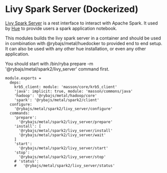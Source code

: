 
# Livy Spark Server (Dockerized)

[Livy Spark Server][livy] is a rest interface to interact with  Apache Spark.
It used by [Hue][home] to provide users a spark application  notebook.

This modules builds the livy spark server in a container and should be used in combination
with @rybajs/metal/huedocker to provided end to end setup.
It can also be used with any other hue installation, or even any other application.

You should start with /bin/ryba prepare -m '@rybajs/metal/spark2/livy_server' command first.

    module.exports =
      deps:
        krb5_client: module: 'masson/core/krb5_client'
        'java': implicit: true, module: 'masson/commons/java'
        'hadoop': '@rybajs/metal/hadoop/core'
        'spark': '@rybajs/metal/spark2/client'
      configure:
        '@rybajs/metal/spark2/livy_server/configure'
      commands:
        'prepare':
          '@rybajs/metal/spark2/livy_server/prepare'
        'install': [
          '@rybajs/metal/spark2/livy_server/install'
          '@rybajs/metal/spark2/livy_server/wait'
        ]
        'start':
          '@rybajs/metal/spark2/livy_server/start'
        'stop':
          '@rybajs/metal/spark2/livy_server/stop'
        # 'status':
        #   '@rybajs/metal/spark2/livy_server/status'

[home]: http://gethue.com
[livy]: https://github.com/cloudera/livy
